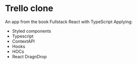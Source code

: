 # Trello clone

An app from the book Fullstack React with TypeScript
Applying:

- Styled components
- Typescript
- ContextAPI
- Hooks
- HOCs
- React DragnDrop
